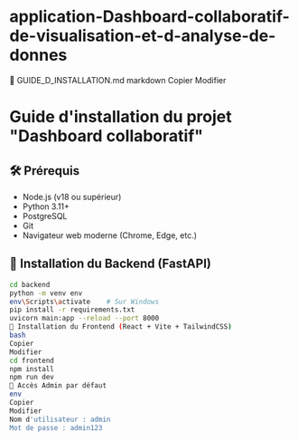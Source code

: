 # application-Dashboard-collaboratif-de-visualisation-et-d-analyse-de-donnes
🧾 GUIDE_D_INSTALLATION.md
markdown
Copier
Modifier
# Guide d'installation du projet "Dashboard collaboratif"

## 🛠️ Prérequis

- Node.js (v18 ou supérieur)
- Python 3.11+
- PostgreSQL
- Git
- Navigateur web moderne (Chrome, Edge, etc.)

## 🧩 Installation du Backend (FastAPI)

```bash
cd backend
python -m venv env
env\Scripts\activate    # Sur Windows
pip install -r requirements.txt
uvicorn main:app --reload --port 8000
🎨 Installation du Frontend (React + Vite + TailwindCSS)
bash
Copier
Modifier
cd frontend
npm install
npm run dev
🔐 Accès Admin par défaut
env
Copier
Modifier
Nom d'utilisateur : admin
Mot de passe : admin123
